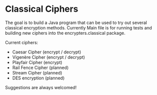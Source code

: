 # Classical Ciphers
The goal is to build a Java program that can be used to try out several classical encryption methods.
Currently Main file is for running tests and building new ciphers into the encrypters.classical package.

Current ciphers:
- Caesar Cipher (encrypt / decrypt)
- Vigenère Cipher (encrypt / decrypt)
- Playfair Cipher (encrypt)
- Rail Fence Cipher (planned)
- Stream Cipher (planned)
- DES encryption (planned)

Suggestions are always welcomed!
